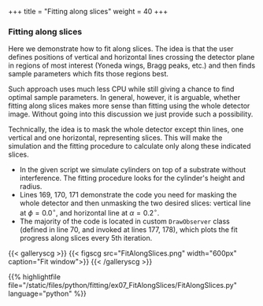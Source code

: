 +++
title = "Fitting along slices"
weight = 40
+++

### Fitting along slices

Here we demonstrate how to fit along slices. The idea is that the user defines positions of vertical and horizontal lines crossing the detector plane in regions of most interest (Yoneda wings, Bragg peaks, etc.) and then finds sample parameters which fits those regions best.

Such approach uses much less CPU while still giving a chance to find optimal sample parameters. In general, however, it is arguable, whether fitting along slices makes more sense than fitting using the whole detector image. Without going into this discussion we just provide such a possibility.

Technically, the idea is to mask the whole detector except thin lines, one vertical and one horizontal, representing slices. This will make the simulation and the fitting procedure to calculate only along these indicated slices.

* In the given script we simulate cylinders on top of a substrate without interference. The fitting procedure looks for the cylinder's height and radius.
* Lines 169, 170, 171 demonstrate the code you need for masking the whole detector and then unmasking the two desired slices: vertical line at $\phi=0.0^{\circ}$, and horizontal line at $\alpha=0.2^{\circ}$.
* The majority of the code is located in custom `DrawObserver` class (defined in line 70, and invoked at lines 177, 178), which plots the fit progress along slices every 5th iteration.

{{< galleryscg >}}
{{< figscg src="FitAlongSlices.png" width="600px" caption="Fit window">}}
{{< /galleryscg >}}

{{% highlightfile file="/static/files/python/fitting/ex07_FitAlongSlices/FitAlongSlices.py" language="python" %}}